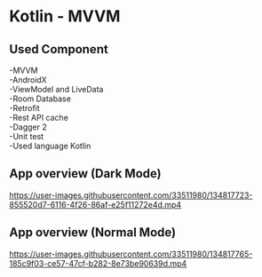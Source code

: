 # Kotlin - MVVM

## Used Component
-MVVM <br/>
-AndroidX <br/>
-ViewModel and LiveData <br/>
-Room Database <br/>
-Retrofit <br/>
-Rest API cache<br/>
-Dagger 2 <br/>
-Unit test <br/>
-Used language Kotlin

## App overview (Dark Mode)
https://user-images.githubusercontent.com/33511980/134817723-855520d7-6116-4f26-86af-e25f11272e4d.mp4


## App overview (Normal Mode)
https://user-images.githubusercontent.com/33511980/134817765-185c9f03-ce57-47cf-b282-8e73be90639d.mp4

